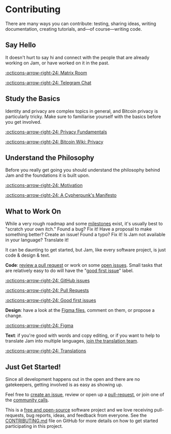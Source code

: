 # Contributing

There are many ways you can contribute: testing, sharing ideas, writing
documentation, creating tutorials, and—of course—writing code.


## Say Hello

It doesn't hurt to say hi and connect with the people that are already working
on Jam, or have worked on it in the past.

[:octicons-arrow-right-24: Matrix Room][matrix]

[:octicons-arrow-right-24: Telegram Chat][telegram]

[telegram]: https://t.me/JoinMarketWebUI
[matrix]: https://matrix.to/#/%23jam:matrix.dergigi.com

## Study the Basics

Identity and privacy are complex topics in general, and Bitcoin privacy is
particularly tricky. Make sure to familiarise yourself with the basics before
you get involved.

[:octicons-arrow-right-24: Privacy Fundamentals][fundamentals]

[:octicons-arrow-right-24: Bitcoin Wiki: Privacy][wiki]


[fundamentals]: privacy/01-fundamentals.md
[wiki]: https://en.bitcoin.it/Privacy

## Understand the Philosophy

Before you really get going you should understand the philosophy behind Jam and
the foundations it is built upon.

[:octicons-arrow-right-24: Motivation][motivation]

[:octicons-arrow-right-24: A Cypherpunk's Manifesto][fundamentals]

[motivation]: philosophy/00-motivation.md
[manifesto]: https://nakamotoinstitute.org/static/docs/cypherpunk-manifesto.txt


## What to Work On

While a very rough roadmap and some [milestones][milestones] exist, it's usually
best to "scratch your own itch." Found a bug? Fix it! Have a proposal to make
something better? Create an issue! Found a typo? Fix it! Is Jam not available in
your language? Translate it!

It can be daunting to get started, but Jam, like every software project, is just
code & design & text.

**Code**: [review a pull request][pulls] or work on some [open issues][issues].
Small tasks that are relatively easy to do will have the
"[good first issue][good-first-issue]" label.

[:octicons-arrow-right-24: GitHub issues][issues]

[:octicons-arrow-right-24: Pull Requests][pulls]

[:octicons-arrow-right-24: Good first issues][good-first-issue]

**Design**: have a look at the [Figma files][figma], comment on them, or propose
a change.

[:octicons-arrow-right-24: Figma][figma]

**Text**: if you're good with words and copy editing, or if you want to help to
translate Jam into multiple languages, [join the translation team][translations].


[:octicons-arrow-right-24: Translations][translations]


[milestones]: https://github.com/joinmarket-webui/joinmarket-webui/milestones

[issues]: https://github.com/joinmarket-webui/joinmarket-webui/issues
[pulls]: https://github.com/joinmarket-webui/joinmarket-webui/pulls
[good-first-issue]: https://github.com/joinmarket-webui/joinmarket-webui/issues?q=is%3Aissue+is%3Aopen+label%3A%22good+first+issue%22
[translations]: TODO
[figma]: https://www.figma.com/file/kfejZJFlwBywvLEnPEmJo1/JoinMarket-UI?node-id=2850%3A67638


## Just Get Started!

Since all development happens out in the open and there are no gatekeepers,
getting involved is as easy as showing up.

Feel free to [create an issue][issues], review or open up a
[pull-request][pulls], or join one of the [community calls][calls].

This is a [free and open-source](/software/license) software project and we love
receiving pull-requests, bug reports, ideas, and feedback from everyone. See the
[CONTRIBUTING.md][contrib] file on GitHub for more details on how to get started
participating in this project.


[contrib]: https://github.com/joinmarket-webui/joinmarket-webui/blob/master/CONTRIBUTING.md
[calls]: https://github.com/joinmarket-webui/joinmarket-webui/wiki/community-calls
[telegram]: https://t.me/JoinMarketWebUI
